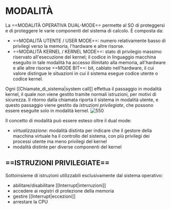 # MODALITÀ
La ==MODALITÀ OPERATIVA DUAL-MODE== permette al SO di proteggersi e di proteggere le varie componenti del sistema di calcolo. È composta da:
- ==MODALITÀ UTENTE / USER MODE==: numero relativamente basso di privilegi verso la memoria, l'hardware e altre risorse.
- ==MODALITÀ KERNEL / KERNEL MODE==: stato di privilegio massimo riservato all'esecuzione del kernel; il codice in linguaggio macchina eseguito in tale modalità ha accesso illimitato alla memoria, all'hardware e alle altre risorse
==MODE BIT==: bit, cablato nell'hardware, il cui valore distingue le situazioni in cui il sistema esegue codice utente o codice kernel.

Ogni [[Chiamate_di_sistema|system call]] effettua il passaggio in modalità kernel, il quale non viene gestito tramite normali istruzioni, per motivi di sicurezza. Il ritorno dalla chiamata riporta il sistema in modalità utente, e questo passaggio viene gestito da _istruzioni privilegiate_, che possono essere eseguite solo in modalità kernel.
![550](modalità.png)

Il concetto di modalità può essere esteso oltre il dual mode:
- _virtualizzazione_: modalità distinta per indicare che il gestore della macchina virtuale ha il controllo del sistema, con più privilegi dei processi utente ma meno privilegi del kernel
- modalità distinte per diverse componenti del kernel

## ==ISTRUZIONI PRIVILEGIATE==
Sottoinsieme di istruzioni utilizzabili esclusivamente dal sistema operativo:
- abilitare/disabilitare [[Interrupt|interruzioni]]
- accedere ai registri di protezione della memoria
- gestire [[Interrupt|eccezioni]]
- arrestare la CPU